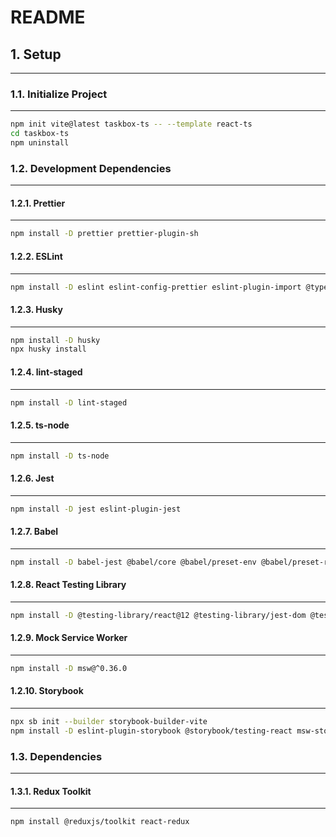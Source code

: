 # README

## 1. Setup

---

### 1.1. Initialize Project

---

```bash
npm init vite@latest taskbox-ts -- --template react-ts
cd taskbox-ts
npm uninstall
```

### 1.2. Development Dependencies

---

#### 1.2.1. Prettier

---

```bash
npm install -D prettier prettier-plugin-sh
```

#### 1.2.2. ESLint

---

```bash
npm install -D eslint eslint-config-prettier eslint-plugin-import @typescript-eslint/eslint-plugin eslint-plugin-react eslint-plugin-react-hooks eslint-import-resolver-webpack
```

#### 1.2.3. Husky

---

```bash
npm install -D husky
npx husky install
```

#### 1.2.4. lint-staged

---

```bash
npm install -D lint-staged
```

#### 1.2.5. ts-node

---

```bash
npm install -D ts-node
```

#### 1.2.6. Jest

---

```bash
npm install -D jest eslint-plugin-jest
```

#### 1.2.7. Babel

---

```bash
npm install -D babel-jest @babel/core @babel/preset-env @babel/preset-react @babel/preset-typescript
```

#### 1.2.8. React Testing Library

---

```bash
npm install -D @testing-library/react@12 @testing-library/jest-dom @testing-library/user-event eslint-plugin-jest-dom
```

#### 1.2.9. Mock Service Worker

---

```bash
npm install -D msw@^0.36.0
```

#### 1.2.10. Storybook

---

```bash
npx sb init --builder storybook-builder-vite
npm install -D eslint-plugin-storybook @storybook/testing-react msw-storybook-addon chromatic
```

### 1.3. Dependencies

---

#### 1.3.1. Redux Toolkit

---

```bash
npm install @reduxjs/toolkit react-redux
```
